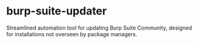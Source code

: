 # burp-suite-updater
Streamlined automation tool for updating Burp Suite Community, designed for installations not overseen by package managers.
